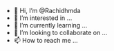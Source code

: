 - 👋 Hi, I’m @Rachidhmda
- 👀 I’m interested in ...
- 🌱 I’m currently learning ...
- 💞️ I’m looking to collaborate on ...
- 📫 How to reach me ...

<!---
Rachidhmda/Rachidhmda is a ✨ special ✨ repository because its `README.md` (this file) appears on your GitHub profile.
You can click the Preview link to take a look at your changes.
--->
